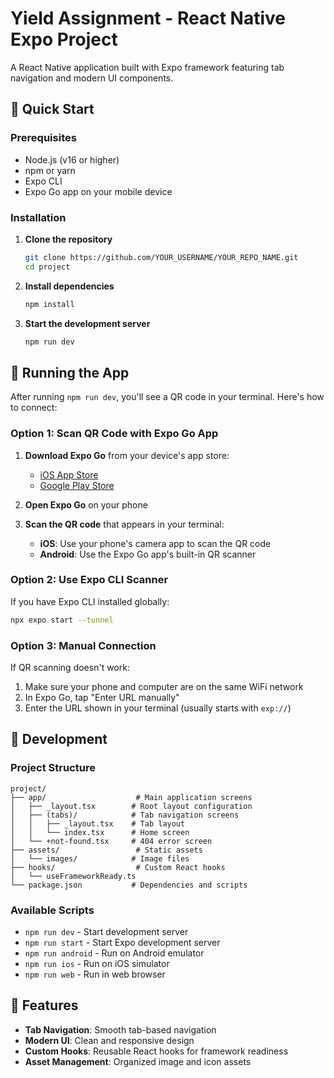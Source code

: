 # Yield Assignment - React Native Expo Project

A React Native application built with Expo framework featuring tab navigation and modern UI components.

## 🚀 Quick Start

### Prerequisites
- Node.js (v16 or higher)
- npm or yarn
- Expo CLI
- Expo Go app on your mobile device

### Installation

1. **Clone the repository**
   ```bash
   git clone https://github.com/YOUR_USERNAME/YOUR_REPO_NAME.git
   cd project
   ```

2. **Install dependencies**
   ```bash
   npm install
   ```

3. **Start the development server**
   ```bash
   npm run dev
   ```

## 📱 Running the App

After running `npm run dev`, you'll see a QR code in your terminal. Here's how to connect:

### Option 1: Scan QR Code with Expo Go App
1. **Download Expo Go** from your device's app store:
   - [iOS App Store](https://apps.apple.com/app/expo-go/id982107779)
   - [Google Play Store](https://play.google.com/store/apps/details?id=host.exp.exponent)

2. **Open Expo Go** on your phone

3. **Scan the QR code** that appears in your terminal:
   - **iOS**: Use your phone's camera app to scan the QR code
   - **Android**: Use the Expo Go app's built-in QR scanner

### Option 2: Use Expo CLI Scanner
If you have Expo CLI installed globally:
```bash
npx expo start --tunnel
```

### Option 3: Manual Connection
If QR scanning doesn't work:
1. Make sure your phone and computer are on the same WiFi network
2. In Expo Go, tap "Enter URL manually"
3. Enter the URL shown in your terminal (usually starts with `exp://`)

## 🔧 Development

### Project Structure
```
project/
├── app/                    # Main application screens
│   ├── _layout.tsx        # Root layout configuration
│   ├── (tabs)/            # Tab navigation screens
│   │   ├── _layout.tsx    # Tab layout
│   │   └── index.tsx      # Home screen
│   └── +not-found.tsx     # 404 error screen
├── assets/                 # Static assets
│   └── images/            # Image files
├── hooks/                  # Custom React hooks
│   └── useFrameworkReady.ts
└── package.json           # Dependencies and scripts
```

### Available Scripts
- `npm run dev` - Start development server
- `npm run start` - Start Expo development server
- `npm run android` - Run on Android emulator
- `npm run ios` - Run on iOS simulator
- `npm run web` - Run in web browser

## 📱 Features

- **Tab Navigation**: Smooth tab-based navigation
- **Modern UI**: Clean and responsive design
- **Custom Hooks**: Reusable React hooks for framework readiness
- **Asset Management**: Organized image and icon assets
